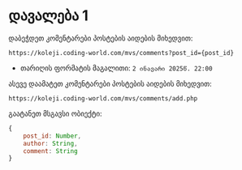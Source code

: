 
# დავალება 1

დაბეჭდეთ კომენტარები პოსტების აიდების მიხედვით: 

`https://koleji.coding-world.com/mvs/comments?post_id={post_id}`  

- თარიღის ფორმატის მაგალითი: `2 ინავარი 2025წ. 22:00`

ასევე დაამატეთ კომენტარები პოსტების აიდების მიხედვით:  

`https://koleji.coding-world.com/mvs/comments/add.php`  

გაატანეთ მსგავსი ობიექტი:
```js
{
    post_id: Number,
    author: String,
    comment: String
}

```
